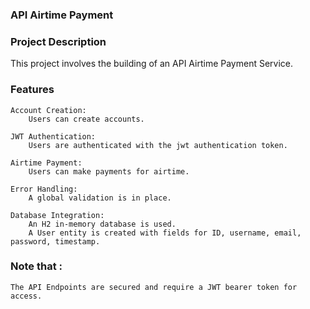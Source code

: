 ### API Airtime Payment

### Project Description

This project involves the building of an API Airtime Payment Service.

### Features

    Account Creation:
        Users can create accounts.

    JWT Authentication:
        Users are authenticated with the jwt authentication token.

    Airtime Payment:
        Users can make payments for airtime.

    Error Handling:
        A global validation is in place.

    Database Integration:
        An H2 in-memory database is used.
        A User entity is created with fields for ID, username, email, password, timestamp.


### Note that :

    The API Endpoints are secured and require a JWT bearer token for access.



